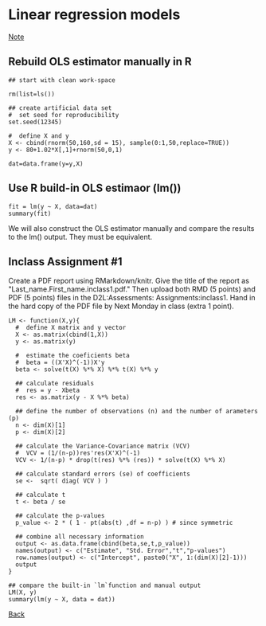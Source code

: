 # Linear regression models




[Note](https://younghhk.github.io/STAT_COMP/M2_Linear.html#1)


## Rebuild OLS estimator manually in R

```{r}
## start with clean work-space

rm(list=ls())
 
## create artificial data set
#  set seed for reproducibility
set.seed(12345)
 
#  define X and y
X <- cbind(rnorm(50,160,sd = 15), sample(0:1,50,replace=TRUE))
y <- 80+1.02*X[,1]+rnorm(50,0,1)
 
dat=data.frame(y=y,X) 
```



## Use R build-in OLS estimaor (lm())
```{r,eval=FALSE}
fit = lm(y ~ X, data=dat)
summary(fit)
```

We will also construct the OLS estimator manually and compare the results to the lm() output.
They must be  equivalent.

## Inclass Assignment #1 

Create a PDF report using RMarkdown/knitr. Give the title of the report as "Last_name.First_name.inclass1.pdf."
Then upload both RMD (5 points) and PDF (5 points) files in the D2L:Assessments: Assignments:inclass1.
Hand in the hard copy of the PDF file by Next Monday in class (extra 1 point).

```{r, eval=FALSE}
LM <- function(X,y){
  #  define X matrix and y vector
  X <- as.matrix(cbind(1,X))
  y <- as.matrix(y)
  
  #  estimate the coeficients beta
  #  beta = ((X'X)^(-1))X'y
  beta <- solve(t(X) %*% X) %*% t(X) %*% y
  
  ## calculate residuals
  #  res = y - Xbeta
  res <- as.matrix(y - X %*% beta)
  
  ## define the number of observations (n) and the number of arameters (p)
  n <- dim(X)[1]
  p <- dim(X)[2]
  
  ## calculate the Variance-Covariance matrix (VCV)
  #  VCV = (1/(n-p))res'res(X'X)^(-1)
  VCV <- 1/(n-p) * drop(t(res) %*% (res)) * solve(t(X) %*% X)
  
  ## calculate standard errors (se) of coefficients
  se <-  sqrt( diag( VCV ) ) 
  
  ## calculate t
  t <- beta / se
  
  ## calculate the p-values
  p_value <- 2 * ( 1 - pt(abs(t) ,df = n-p) ) # since symmetric
  
  ## combine all necessary information
  output <- as.data.frame(cbind(beta,se,t,p_value))
  names(output) <- c("Estimate", "Std. Error","t","p-values")
  row.names(output) <- c("Intercept", paste0("X", 1:(dim(X)[2]-1)))
  output
}

## compare the built-in `lm`function and manual output
LM(X, y)
summary(lm(y ~ X, data = dat))  
```


[Back](https://github.com/younghhk/STAT_COMP/)

